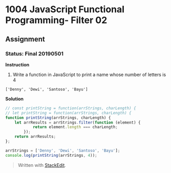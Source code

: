 # 1004 JavaScript Functional Programming- Filter 02
## Assignment
### Status: Final 20190501

**Instruction**
 1. Write a function in JavaScript to print a name whose number of letters is 4

`['Denny', 'Dewi', 'Santoso', 'Bayu']`

**Solution**
```JavaScript
// const printString = function(arrStrings, charLength) {
// let printString = function(arrStrings, charLength) {
function printString(arrStrings, charLength) {
	let arrResults = arrStrings.filter(function (element) {
			return element.length === charLength;
		});
	return arrResults;
};

arrStrings = ['Denny', 'Dewi', 'Santoso', 'Bayu'];
console.log(printString(arrStrings, 4));
```

> Written with [StackEdit](https://stackedit.io/).